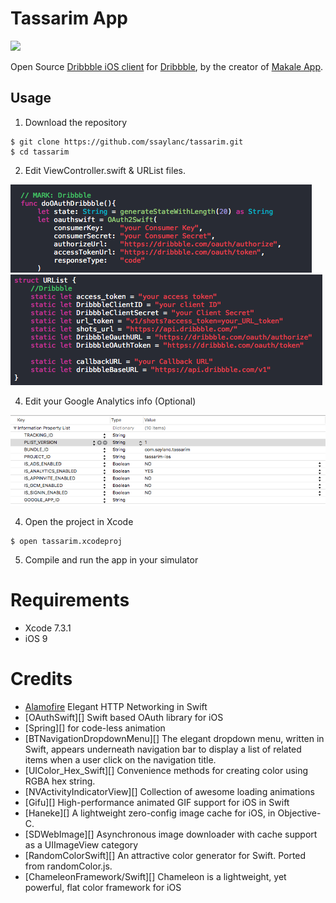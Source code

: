 # Tassarim App

![](Screenshots/tassarimapp.png)

Open Source [Dribbble iOS client](https://itunes.apple.com/tr/app/tassarim/id1192816659?mt=8) for [Dribbble](www.dribbble.com), by the creator of [Makale App](https://itunes.apple.com/tr/app/makale-app/id1018812586?mt=8).

## Usage

1) Download the repository

```
$ git clone https://github.com/ssaylanc/tassarim.git
$ cd tassarim
```
    
2) Edit ViewController.swift & URList files.

![](Screenshots/dribbble1.png)
![](Screenshots/dribbble2.png)

4) Edit your Google Analytics info (Optional)

![](Screenshots/google.png)

4) Open the project in Xcode

```
$ open tassarim.xcodeproj
```

5) Compile and run the app in your simulator

# Requirements

- Xcode 7.3.1
- iOS 9

# Credits

- [Alamofire]() Elegant HTTP Networking in Swift
- [OAuthSwift][] Swift based OAuth library for iOS
- [Spring][] for code-less animation
- [BTNavigationDropdownMenu][] The elegant dropdown menu, written in Swift, appears underneath navigation bar to display a list of related items when a user click on the navigation title.
- [UIColor_Hex_Swift][] Convenience methods for creating color using RGBA hex string.
- [NVActivityIndicatorView][] Collection of awesome loading animations
- [Gifu][] High-performance animated GIF support for iOS in Swift
- [Haneke][] A lightweight zero-config image cache for iOS, in Objective-C.
- [SDWebImage][] Asynchronous image downloader with cache support as a UIImageView category
- [RandomColorSwift][] An attractive color generator for Swift. Ported from randomColor.js.
- [ChameleonFramework/Swift][] Chameleon is a lightweight, yet powerful, flat color framework for iOS
